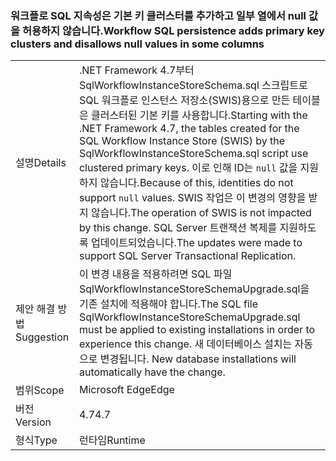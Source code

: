 ### <a name="workflow-sql-persistence-adds-primary-key-clusters-and-disallows-null-values-in-some-columns"></a><span data-ttu-id="cad56-101">워크플로 SQL 지속성은 기본 키 클러스터를 추가하고 일부 열에서 null 값을 허용하지 않습니다.</span><span class="sxs-lookup"><span data-stu-id="cad56-101">Workflow SQL persistence adds primary key clusters and disallows null values in some columns</span></span>

|   |   |
|---|---|
|<span data-ttu-id="cad56-102">설명</span><span class="sxs-lookup"><span data-stu-id="cad56-102">Details</span></span>|<span data-ttu-id="cad56-103">.NET Framework 4.7부터 SqlWorkflowInstanceStoreSchema.sql 스크립트로 SQL 워크플로 인스턴스 저장소(SWIS)용으로 만든 테이블은 클러스터된 기본 키를 사용합니다.</span><span class="sxs-lookup"><span data-stu-id="cad56-103">Starting with the .NET Framework 4.7, the tables created for the SQL Workflow Instance Store (SWIS) by the SqlWorkflowInstanceStoreSchema.sql script use clustered primary keys.</span></span> <span data-ttu-id="cad56-104">이로 인해 ID는 <code>null</code> 값을 지원하지 않습니다.</span><span class="sxs-lookup"><span data-stu-id="cad56-104">Because of this, identities do not support <code>null</code> values.</span></span> <span data-ttu-id="cad56-105">SWIS 작업은 이 변경의 영향을 받지 않습니다.</span><span class="sxs-lookup"><span data-stu-id="cad56-105">The operation of SWIS is not impacted by this change.</span></span> <span data-ttu-id="cad56-106">SQL Server 트랜잭션 복제를 지원하도록 업데이트되었습니다.</span><span class="sxs-lookup"><span data-stu-id="cad56-106">The updates were made to support SQL Server Transactional Replication.</span></span>|
|<span data-ttu-id="cad56-107">제안 해결 방법</span><span class="sxs-lookup"><span data-stu-id="cad56-107">Suggestion</span></span>|<span data-ttu-id="cad56-108">이 변경 내용을 적용하려면 SQL 파일 SqlWorkflowInstanceStoreSchemaUpgrade.sql을 기존 설치에 적용해야 합니다.</span><span class="sxs-lookup"><span data-stu-id="cad56-108">The SQL file SqlWorkflowInstanceStoreSchemaUpgrade.sql must be applied to existing installations in order to experience this change.</span></span> <span data-ttu-id="cad56-109">새 데이터베이스 설치는 자동으로 변경됩니다. </span><span class="sxs-lookup"><span data-stu-id="cad56-109">New database installations will automatically have the change.</span></span>|
|<span data-ttu-id="cad56-110">범위</span><span class="sxs-lookup"><span data-stu-id="cad56-110">Scope</span></span>|<span data-ttu-id="cad56-111">Microsoft Edge</span><span class="sxs-lookup"><span data-stu-id="cad56-111">Edge</span></span>|
|<span data-ttu-id="cad56-112">버전</span><span class="sxs-lookup"><span data-stu-id="cad56-112">Version</span></span>|<span data-ttu-id="cad56-113">4.7</span><span class="sxs-lookup"><span data-stu-id="cad56-113">4.7</span></span>|
|<span data-ttu-id="cad56-114">형식</span><span class="sxs-lookup"><span data-stu-id="cad56-114">Type</span></span>|<span data-ttu-id="cad56-115">런타임</span><span class="sxs-lookup"><span data-stu-id="cad56-115">Runtime</span></span>|

